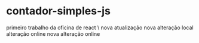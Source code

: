 # contador-simples-js

primeiro trabalho da oficina de react \ nova atualização
nova alteração local
alteração online
nova alteração online
